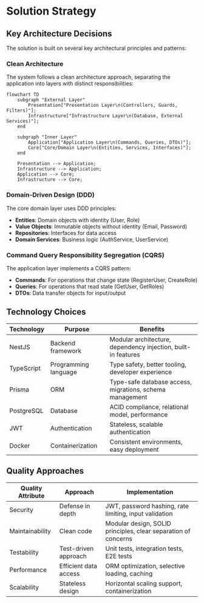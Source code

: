 # Solution Strategy

## Key Architecture Decisions

The solution is built on several key architectural principles and patterns:

### Clean Architecture

The system follows a clean architecture approach, separating the application into layers with distinct responsibilities:

```mermaid
flowchart TD
    subgraph "External Layer"
        Presentation["Presentation Layer\n(Controllers, Guards, Filters)"];
        Infrastructure["Infrastructure Layer\n(Database, External Services)"];
    end
    
    subgraph "Inner Layer"
        Application["Application Layer\n(Commands, Queries, DTOs)"];
        Core["Core/Domain Layer\n(Entities, Services, Interfaces)"];
    end
    
    Presentation --> Application;
    Infrastructure --> Application;
    Application --> Core;
    Infrastructure --> Core;
```

### Domain-Driven Design (DDD)

The core domain layer uses DDD principles:

- **Entities**: Domain objects with identity (User, Role)
- **Value Objects**: Immutable objects without identity (Email, Password)
- **Repositories**: Interfaces for data access
- **Domain Services**: Business logic (AuthService, UserService)

### Command Query Responsibility Segregation (CQRS)

The application layer implements a CQRS pattern:

- **Commands**: For operations that change state (RegisterUser, CreateRole)
- **Queries**: For operations that read state (GetUser, GetRoles)
- **DTOs**: Data transfer objects for input/output

## Technology Choices

| Technology | Purpose | Benefits |
|------------|---------|----------|
| NestJS | Backend framework | Modular architecture, dependency injection, built-in features |
| TypeScript | Programming language | Type safety, better tooling, developer experience |
| Prisma | ORM | Type-safe database access, migrations, schema management |
| PostgreSQL | Database | ACID compliance, relational model, performance |
| JWT | Authentication | Stateless, scalable authentication |
| Docker | Containerization | Consistent environments, easy deployment |

## Quality Approaches

| Quality Attribute | Approach | Implementation |
|-------------------|----------|---------------|
| Security | Defense in depth | JWT, password hashing, rate limiting, input validation |
| Maintainability | Clean code | Modular design, SOLID principles, clear separation of concerns |
| Testability | Test-driven approach | Unit tests, integration tests, E2E tests |
| Performance | Efficient data access | ORM optimization, selective loading, caching |
| Scalability | Stateless design | Horizontal scaling support, containerization |
